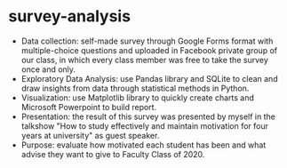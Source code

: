 # survey-analysis
- Data collection: self-made survey through Google Forms format with multiple-choice questions and uploaded in Facebook private group of our class, in which every class member was free to take the survey once and only.
- Exploratory Data Analysis: use Pandas library and SQLite to clean and draw insights from data through statistical methods in Python.
- Visualization: use Matplotlib library to quickly create charts and Microsoft Powerpoint to build report.
- Presentation: the result of this survey was presented by myself in the talkshow "How to study effectively and maintain motivation for four years at university" as guest speaker.
- Purpose: evaluate how motivated each student has been and what advise they want to give to Faculty Class of 2020.

